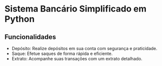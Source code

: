 <!DOCTYPE html>
<html lang="pt-br">
<head>
  <meta charset="UTF-8">
  <meta name="viewport" content="width=device-width, initial-scale=1.0">
  <title>Sistema Bancário Simplificado em Python</title>
</head>
<body>
  <h1>Sistema Bancário Simplificado em Python</h1>

  <h2>Funcionalidades</h2>

  <ul>
    <li>Depósito: Realize depósitos em sua conta com segurança e praticidade.</li>
    <li>Saque: Efetue saques de forma rápida e eficiente.</li>
    <li>Extrato: Acompanhe suas transações com um extrato detalhado.</li>
  </ul>


</body>
</html>
